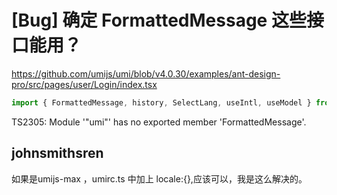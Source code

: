 # [Bug] 确定 FormattedMessage 这些接口能用？

https://github.com/umijs/umi/blob/v4.0.30/examples/ant-design-pro/src/pages/user/Login/index.tsx

```ts
import { FormattedMessage, history, SelectLang, useIntl, useModel } from "umi";
```

TS2305: Module '"umi"' has no exported member 'FormattedMessage'.

## johnsmithsren

如果是umijs-max ，umirc.ts 中加上 locale:{},应该可以，我是这么解决的。
